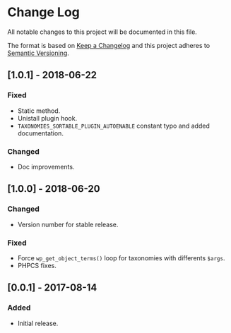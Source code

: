 # Change Log
All notable changes to this project will be documented in this file.

The format is based on [Keep a Changelog](http://keepachangelog.com/)
and this project adheres to [Semantic Versioning](http://semver.org/).

## [1.0.1] - 2018-06-22
### Fixed
 - Static method.
 - Unistall plugin hook.
 - `TAXONOMIES_SORTABLE_PLUGIN_AUTOENABLE` constant typo and added documentation.

### Changed
 - Doc improvements.

## [1.0.0] - 2018-06-20
### Changed
 - Version number for stable release.

### Fixed
 - Force `wp_get_object_terms()` loop for taxonomies with differents `$args`. 
 - PHPCS fixes. 

## [0.0.1] - 2017-08-14
### Added
 - Initial release.

